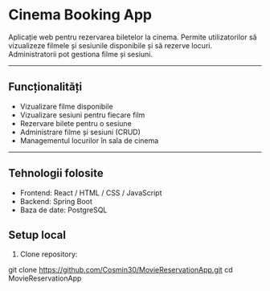 # Cinema Booking App

Aplicație web pentru rezervarea biletelor la cinema. Permite utilizatorilor să vizualizeze filmele și sesiunile disponibile și să rezerve locuri. Administratorii pot gestiona filme și sesiuni.

---

## Funcționalități

- Vizualizare filme disponibile
- Vizualizare sesiuni pentru fiecare film
- Rezervare bilete pentru o sesiune
- Administrare filme și sesiuni (CRUD)
- Managementul locurilor în sala de cinema

---

## Tehnologii folosite

- Frontend: React / HTML / CSS / JavaScript
- Backend: Spring Boot
- Baza de date: PostgreSQL
  
## Setup local

1. Clone repository:

git clone https://github.com/Cosmin30/MovieReservationApp.git
cd MovieReservationApp
